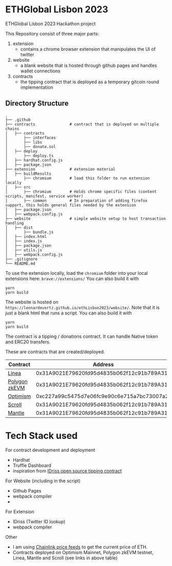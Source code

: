 # ETHGlobal Lisbon 2023
ETHGlobal Lisbon 2023 Hackathon project

This Repository consist of three major parts:

1) extension
   - contains a chrome browser extension that manipulates the UI of twitter
2) website
   - a blank website that is hosted through github pages and handles wallet connections
3) contracts
   - the tipping contract that is deployed as a temporary gitcoin round implementation
    

## Directory Structure

```
.
├── .github                     
├── contracts               # contract that is deployed on multiple chains
│   ├── contracts                  
│       ├── interfaces                  
│       ├── libs                  
│       ├── donate.sol               
│   ├── deploy         
│       ├── deploy.ts   
│   ├── hardhat.config.js       
│   ├── package.json       
├── extension               # extension material      
│   ├── buildResults                
│       ├── chromium        # load this folder to run extension locally       
│   ├── src                 
│       ├── chromium        # Holds chrome specific files (content scripts, manifest, service worker)        
│       ├── common          # In preparation of adding firefox support, this holds general files needed by the extension
│   ├── package.json      
│   ├── webpack.config.js      
├── website                 # simple website setup to host transaction handling
│   ├── dist     
│       ├── bundle.js     
│   ├── index.html     
│   ├── index.js     
│   ├── package.json     
│   ├── utils.js     
│   ├── webpack.config.js     
├── .gitignore             
└── README.md
```

To use the extension locally, load the `chromium` folder into your local extensions here: `brave://extensions/`
You can also build it with
```commandline
yarn
yarn build
```

The website is hosted on `https://lennardevertz.github.io/ethLisbon2023/website/`. Note that it is just a blank html that runs a script.
You can also build it with
```commandline
yarn
yarn build
```

The contract is a tipping / donations contract. It can handle Native token and ERC20 transfers.

These are contracts that are created/deployed.

| Contract                                                                                                  | Address                                    |
|-----------------------------------------------------------------------------------------------------------|--------------------------------------------|
| [Linea](https://explorer.goerli.linea.build/address/0x31A9021E79620fd95d4835b062f12c91b789A31b)           | 0x31A9021E79620fd95d4835b062f12c91b789A31b |
| [Polygon zkEVM](https://testnet-zkevm.polygonscan.com/address/0x31a9021e79620fd95d4835b062f12c91b789a31b) | 0x31A9021E79620fd95d4835b062f12c91b789A31b |
| [Optimism](https://optimistic.etherscan.io/address/0xc227a99c5475d7e06fc9e90c6e715a7bc73007a2)            | 0xc227a99c5475d7e06fc9e90c6e715a7bc73007a2 |
| [Scroll](https://blockscout.scroll.io/address/0x31A9021E79620fd95d4835b062f12c91b789A31b)                 | 0x31A9021E79620fd95d4835b062f12c91b789A31b |
| [Mantle](https://explorer.testnet.mantle.xyz/address/0x31A9021E79620fd95d4835b062f12c91b789A31b)                 | 0x31A9021E79620fd95d4835b062f12c91b789A31b |



# Tech Stack used
For contract development and deployment
- Hardhat
- Truffle Dashboard
- inspiration from [IDriss open source tipping contract](https://github.com/idriss-crypto/contracts/blob/main/src/contracts/Tipping.sol)

For Website (including in the script)
- Github Pages
- webpack compiler
- 
For Extension
- IDriss (Twitter ID lookup)
- webpack compiler

Other
- I am using [Chainlink price feeds](https://github.com/lennardevertz/ethLisbon2023/blob/main/website/index.js) to get the current price of ETH.
- Contracts deployed on Optimism Mainnet, Polygon zkEVM testnet, Linea, Mantle and Scroll (see links in above table)